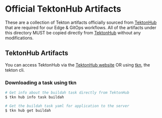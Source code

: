 # Official TektonHub Artifacts

These are a collection of Tekton artifacts officially sourced from [TektonHub](https://hub.tekton.dev) that are required for our Edge & GitOps workflows.  All of the artifacts under this directory MUST be copied directly from [TektonHub](https://hub.tekton.dev) without any modifications.

## TektonHub Artifacts
You can access TektonHub via the [TektonHub website](https://hub.tekton.dev) OR using [tkn](https://tekton.dev/docs/cli/), the tekton cli.

### Downloading a task using tkn
``` bash
# Get info about the buildah task directly from TektonHub
$ tkn hub info task buildah

# Get the buildah task yaml for application to the server
$ tkn hub get buildah
```
